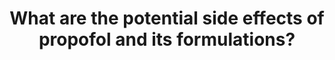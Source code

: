 ---
title: "What are the potential side effects of propofol and its formulations?"
entityType: SAQ
exam: PEX
college: ANZCA
year: 2013
sitting: B
question: 15
passRate: 57
EC_expectedDomains:
- "A good system for answering this question would have been to discuss the side effects according to body system."
- "It should be noted that some side effects of propofol are desirable for anaesthesia, but in the use of propofol as an agent for sedation are significant side effects and should therefore be discussed."
- "The question specifically asked for formulations. As such side effects related to the different components of formulations gained marks."
EC_extraCredit:
- "Generally, the cardiovascular and respiratory side effects were well discussed."
EC_errorsCommon:
- "Side effects on other body systems were less well answered."
---